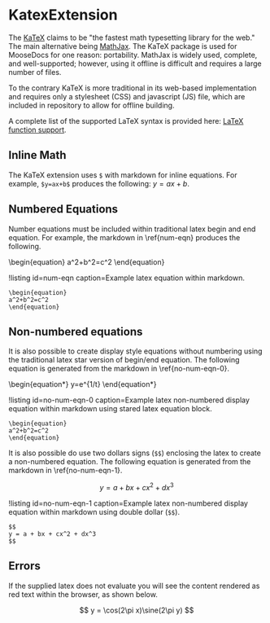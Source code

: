 # KatexExtension
The [KaTeX](https://khan.github.io/KaTeX/) claims to be "the fastest math typesetting library for
the web." The main alternative being [MathJax](https://www.mathjax.org/). The KaTeX package is
used for MooseDocs for one reason: portability. MathJax is widely used, complete, and
well-supported; however, using it offline is difficult and requires a large number of files.

To the contrary KaTeX is more traditional in its web-based implementation and requires only a
stylesheet (CSS) and javascript (JS) file, which are included in repository to allow for offline
building.

A complete list of the supported LaTeX syntax is provided here: [LaTeX function support](https://khan.github.io/KaTeX/function-support.html).

## Inline Math
The KaTeX extension uses `$` with markdown for inline equations. For example, `$y=ax+b$` produces
the following: $y=ax+b$.

## Numbered Equations
Number equations must be included within traditional latex begin and end equation. For example,
the markdown in \ref{num-eqn} produces the following.

\begin{equation}
a^2+b^2=c^2
\end{equation}

!listing id=num-eqn caption=Example latex equation within markdown.
```
\begin{equation}
a^2+b^2=c^2
\end{equation}
```

## Non-numbered equations
It is also possible to create display style equations without numbering using the traditional latex star version of begin/end
equation. The following equation is generated from the markdown in \ref{no-num-eqn-0}.

\begin{equation*}
y=e^{1/t}
\end{equation*}

!listing id=no-num-eqn-0 caption=Example latex non-numbered display equation within markdown using stared latex equation block.
```
\begin{equation}
a^2+b^2=c^2
\end{equation}
```

It is also possible do use two dollars signs (`$$`) enclosing the latex to create a non-numbered equation. The following equation is generated from the markdown in \ref{no-num-eqn-1}.

$$
y = a + bx + cx^2 + dx^3
$$


!listing id=no-num-eqn-1 caption=Example latex non-numbered display equation within markdown using double dollar (`$$`).
```
$$
y = a + bx + cx^2 + dx^3
$$
```

## Errors
If the supplied latex does not evaluate you will see the content rendered as red text within the
browser, as shown below.

$$
y = \cos(2\pi x)\sine(2\pi y)
$$
